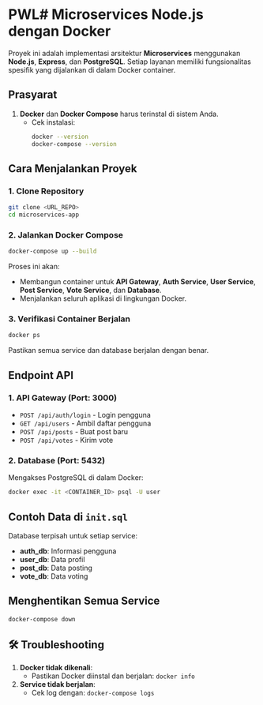# PWL# Microservices Node.js dengan Docker

Proyek ini adalah implementasi arsitektur **Microservices** menggunakan **Node.js**, **Express**, dan **PostgreSQL**. Setiap layanan memiliki fungsionalitas spesifik yang dijalankan di dalam Docker container.

## Prasyarat
1. **Docker** dan **Docker Compose** harus terinstal di sistem Anda.
   - Cek instalasi:  
     ```bash
     docker --version
     docker-compose --version
     ```

## Cara Menjalankan Proyek

### 1. Clone Repository
```bash
git clone <URL_REPO>
cd microservices-app
```

### 2. Jalankan Docker Compose
```bash
docker-compose up --build
```

Proses ini akan:
- Membangun container untuk **API Gateway**, **Auth Service**, **User Service**, **Post Service**, **Vote Service**, dan **Database**.
- Menjalankan seluruh aplikasi di lingkungan Docker.

### 3. Verifikasi Container Berjalan
```bash
docker ps
```
Pastikan semua service dan database berjalan dengan benar.

## Endpoint API

### 1. API Gateway (Port: 3000)
- `POST /api/auth/login` - Login pengguna
- `GET /api/users` - Ambil daftar pengguna
- `POST /api/posts` - Buat post baru
- `POST /api/votes` - Kirim vote

### 2. Database (Port: 5432)

Mengakses PostgreSQL di dalam Docker:
```bash
docker exec -it <CONTAINER_ID> psql -U user
```

## Contoh Data di `init.sql`

Database terpisah untuk setiap service:
- **auth_db**: Informasi pengguna
- **user_db**: Data profil
- **post_db**: Data posting
- **vote_db**: Data voting

## Menghentikan Semua Service
```bash
docker-compose down
```

## 🛠️ Troubleshooting

1. **Docker tidak dikenali**:
   - Pastikan Docker diinstal dan berjalan: `docker info`
2. **Service tidak berjalan**:
   - Cek log dengan: `docker-compose logs`

